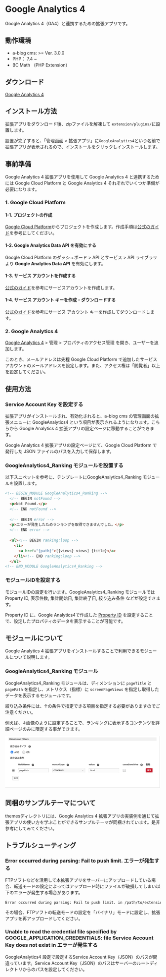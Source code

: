 # Google Analytics 4
Google Analytics 4（GA4）と連携するための拡張アプリです。

## 動作環境
- a-blog cms: >= Ver. 3.0.0
- PHP： 7.4 ~
- BC Math （PHP Extension）

## ダウンロード

[Google Analytics 4](https://github.com/appleple/acms-google-analytics4/raw/master/build/GoogleAnalytics4.zip)

## インストール方法

拡張アプリをダウンロード後、zipファイルを解凍して `extension/plugins/`に設置します。

設置が完了すると、「管理画面 > 拡張アプリ」に`GoogleAnalytics4`という名前で拡張アプリが表示されるので、インストールをクリックしインストールします。


## 事前準備
Google Analytics 4 拡張アプリを使用して Google Analytics 4 と連携するためには Google Cloud Platform と Google Analytics 4 それぞれでいくつか準備が必要になります。

### 1. Google Cloud Platform

#### 1-1. プロジェクトの作成

[Google Cloud Platform](https://console.cloud.google.com/)からプロジェクトを作成します。作成手順は[公式のガイド](https://cloud.google.com/resource-manager/docs/creating-managing-projects?hl=ja)を参考にしてください。

#### 1-2. Google Analytics Data API を有効にする

Google Cloud Platform のダッシュボード > API とサービス > API ライブラリ より **Google Analytics Data API** を有効にします。

#### 1-3. サービス アカウントを作成する

[公式のガイド](https://cloud.google.com/iam/docs/creating-managing-service-accounts#creating)を参考にサービスアカウントを作成します。

#### 1-4. サービス アカウント キーを作成・ダウンロードする

[公式のガイド](https://cloud.google.com/iam/docs/creating-managing-service-account-keys#creating)を参考にサービス アカウント キーを作成してダウンロードします。

### 2. Google Analytics 4
[Google Analytics 4](https://www.google.com/analytics/web/?hl=ja) > 管理 > プロパティのアクセス管理 を開き、ユーザーを追加します。

このとき、メールアドレスは先程 Google Cloud Platform で追加したサービスアカウントのメールアドレスを設定します。また、アクセス権は「閲覧者」以上を設定してください。

## 使用方法

### Service Account Key を設定する

拡張アプリがインストールされ、有効化されると、a-blog cms の管理画面の拡張メニューに GoogleAnalytics4 という項目が表示されるようになります。こちらから Google Analytics 4 拡張アプリの設定ページに移動することができます。

Google Analytics 4 拡張アプリの設定ページにて、Google Cloud Platform で発行した JSON ファイルのパスを入力して保存します。

### GoogleAnalytics4_Ranking モジュールを設置する

以下スニペットを参考に、テンプレートにGoogleAnalytics4_Ranking モジュールを設置します。

```html
<!-- BEGIN_MODULE GoogleAnalytics4_Ranking -->
  <!-- BEGIN notFound -->
  <p>Not Found.</p>
  <!-- END notFound -->

  <!-- BEGIN error -->
  <p>エラーが発生したためランキングを取得できませんでした。</p>
  <!-- END error -->

  <ul><!-- BEGIN ranking:loop -->
    <li>
      <a href="{path}">[{views} views] {title}</a>
    </li><!-- END ranking:loop -->
  </ul>
<!-- END_MODULE GoogleAnalytics4_Ranking -->
```

### モジュールIDを設定する

モジュールIDの設定を行います。GoogleAnalytics4_Ranking モジュールでは Property ID, 表示件数, 集計開始日, 集計終了日, 絞り込み条件 などが設定できます。

Property ID に、Google Analytics4で作成した [Property ID](https://support.google.com/analytics/answer/9304153#property) を設定することで、設定したプロパティのデータを表示することが可能です。

## モジュールについて

Google Analytics 4 拡張アプリをインストールすることで利用できるモジュールについて説明します。
### GoogleAnalytics4_Ranking モジュール

GoogleAnalytics4_Ranking モジュールは、ディメンションに `pageTitle` と `pagePath` を指定し、メトリクス（指標）に `screenPageViews` を指定し取得したデータを表示するモジュールです。

絞り込み条件には、↑の条件で指定できる項目を指定する必要がありますのでご注意ください。

例えば、↓画像のように設定することで、ランキングに表示するコンテンツを詳細ページのみに限定する事ができます。

![ランキングに表示するコンテンツを詳細ページのみに限定する設定](images/dimension-filters-example.png)

## 同梱のサンプルテーマについて

themesディレクトリには、Google Analytics 4 拡張アプリの実装例を通じて拡張アプリの使い方を学ぶことができるサンプルテーマが同梱されています。是非参考にしてみてください。

## トラブルシューティング

### Error occurred during parsing: Fail to push limit. エラーが発生する

FTPソフトなどを活用して本拡張アプリをサーバーにアップロードしている場合、転送モードの設定によってはアップロード時にファイルが破損してしまい以下のエラーが発生する場合があります。

```sh
Error occurred during parsing: Fail to push limit. in /path/to/extension/plugins/GoogleAnalytics4/vendor/google/protobuf/src/Google/Protobuf/Internal/CodedInputStream.php line: 339
```

その場合、FTPソフトの転送モードの設定を「バイナリ」モードに設定し、拡張アプリを再アップロードしてください。


### Unable to read the credential file specified by GOOGLE_APPLICATION_CREDENTIALS: file Service Account Key does not exist in エラーが発生する

GoogleAnalytics4 設定で設定するService Account Key（JSON）のパスが間違っています。Service Account Key（JSON）のパスはサーバーのルートディレクトリからのパスを設定してください。
